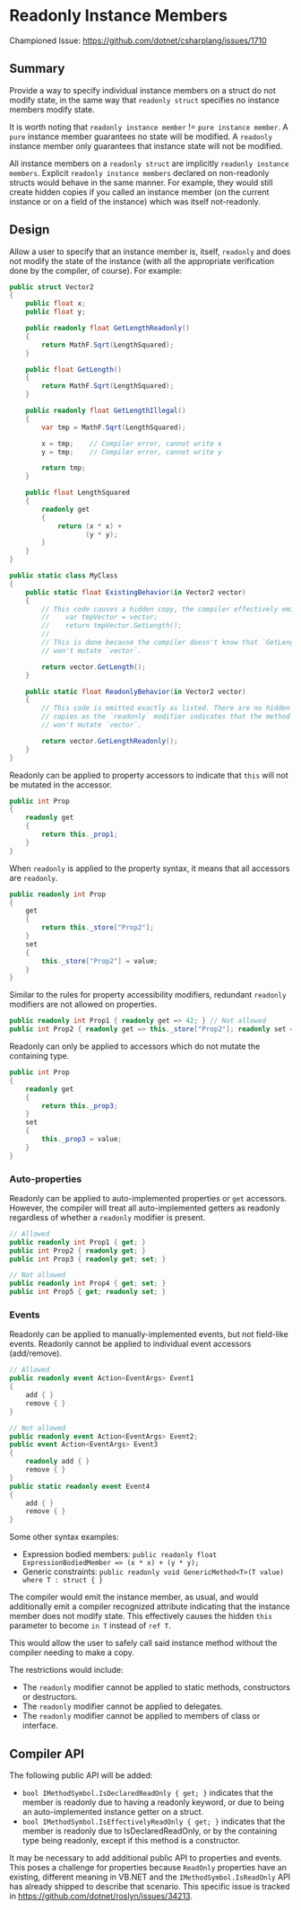 # Readonly Instance Members

Championed Issue: <https://github.com/dotnet/csharplang/issues/1710>

## Summary
[summary]: #summary

Provide a way to specify individual instance members on a struct do not modify state, in the same way that `readonly struct` specifies no instance members modify state.

It is worth noting that `readonly instance member` != `pure instance member`. A `pure` instance member guarantees no state will be modified. A `readonly` instance member only guarantees that instance state will not be modified.

All instance members on a `readonly struct` are implicitly `readonly instance members`. Explicit `readonly instance members` declared on non-readonly structs would behave in the same manner. For example, they would still create hidden copies if you called an instance member (on the current instance or on a field of the instance) which was itself not-readonly.

## Design
[design]: #design

Allow a user to specify that an instance member is, itself, `readonly` and does not modify the state of the instance (with all the appropriate verification done by the compiler, of course). For example:

```csharp
public struct Vector2
{
    public float x;
    public float y;

    public readonly float GetLengthReadonly()
    {
        return MathF.Sqrt(LengthSquared);
    }

    public float GetLength()
    {
        return MathF.Sqrt(LengthSquared);
    }

    public readonly float GetLengthIllegal()
    {
        var tmp = MathF.Sqrt(LengthSquared);

        x = tmp;    // Compiler error, cannot write x
        y = tmp;    // Compiler error, cannot write y

        return tmp;
    }

    public float LengthSquared
    {
        readonly get
        {
            return (x * x) +
                   (y * y);
        }
    }
}

public static class MyClass
{
    public static float ExistingBehavior(in Vector2 vector)
    {
        // This code causes a hidden copy, the compiler effectively emits:
        //    var tmpVector = vector;
        //    return tmpVector.GetLength();
        //
        // This is done because the compiler doesn't know that `GetLength()`
        // won't mutate `vector`.

        return vector.GetLength();
    }

    public static float ReadonlyBehavior(in Vector2 vector)
    {
        // This code is emitted exactly as listed. There are no hidden
        // copies as the `readonly` modifier indicates that the method
        // won't mutate `vector`.

        return vector.GetLengthReadonly();
    }
}
```

Readonly can be applied to property accessors to indicate that `this` will not be mutated in the accessor.

```csharp
public int Prop
{
    readonly get
    {
        return this._prop1;
    }
}
```

When `readonly` is applied to the property syntax, it means that all accessors are `readonly`.

```csharp
public readonly int Prop
{
    get
    {
        return this._store["Prop2"];
    }
    set
    {
        this._store["Prop2"] = value;
    }
}
```

Similar to the rules for property accessibility modifiers, redundant `readonly` modifiers are not allowed on properties.

```csharp
public readonly int Prop1 { readonly get => 42; } // Not allowed
public int Prop2 { readonly get => this._store["Prop2"]; readonly set => this._store["Prop2"]; } // Not allowed
```

Readonly can only be applied to accessors which do not mutate the containing type.

```csharp
public int Prop
{
    readonly get
    {
        return this._prop3;
    }
    set
    {
        this._prop3 = value;
    }
}
```

### Auto-properties
Readonly can be applied to auto-implemented properties or `get` accessors. However, the compiler will treat all auto-implemented getters as readonly regardless of whether a `readonly` modifier is present.

```csharp
// Allowed
public readonly int Prop1 { get; }
public int Prop2 { readonly get; }
public int Prop3 { readonly get; set; }

// Not allowed
public readonly int Prop4 { get; set; }
public int Prop5 { get; readonly set; }
```

### Events
Readonly can be applied to manually-implemented events, but not field-like events. Readonly cannot be applied to individual event accessors (add/remove).

```csharp
// Allowed
public readonly event Action<EventArgs> Event1
{
    add { }
    remove { }
}

// Not allowed
public readonly event Action<EventArgs> Event2;
public event Action<EventArgs> Event3
{
    readonly add { }
    remove { }
}
public static readonly event Event4
{
    add { }
    remove { }
}
```

Some other syntax examples:

* Expression bodied members: `public readonly float ExpressionBodiedMember => (x * x) + (y * y);`
* Generic constraints: `public readonly void GenericMethod<T>(T value) where T : struct { }`

The compiler would emit the instance member, as usual, and would additionally emit a compiler recognized attribute indicating that the instance member does not modify state. This effectively causes the hidden `this` parameter to become `in T` instead of `ref T`.

This would allow the user to safely call said instance method without the compiler needing to make a copy.

The restrictions would include:

* The `readonly` modifier cannot be applied to static methods, constructors or destructors.
* The `readonly` modifier cannot be applied to delegates.
* The `readonly` modifier cannot be applied to members of class or interface.

## Compiler API

The following public API will be added:

- `bool IMethodSymbol.IsDeclaredReadOnly { get; }` indicates that the member is readonly due to having a readonly keyword, or due to being an auto-implemented instance getter on a struct.
- `bool IMethodSymbol.IsEffectivelyReadOnly { get; }` indicates that the member is readonly due to IsDeclaredReadOnly, or by the containing type being readonly, except if this method is a constructor.

It may be necessary to add additional public API to properties and events. This poses a challenge for properties because `ReadOnly` properties have an existing, different meaning in VB.NET and the `IMethodSymbol.IsReadOnly` API has already shipped to describe that scenario. This specific issue is tracked in https://github.com/dotnet/roslyn/issues/34213.
